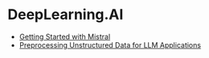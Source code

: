 # DeepLearning.AI

- [Getting Started with Mistral](./getting-started-with-mistral)
- [Preprocessing Unstructured Data for LLM Applications](./preprocessing-unstructured-data-for-llm-apps)

